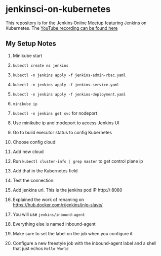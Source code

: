 # jenkinsci-on-kubernetes

This repository is for the Jenkins Online Meetup featuring Jenkins on Kubernetes.
The [YouTube recording can be found here](https://www.youtube.com/watch?v=h4hKSXjCqyI&t=186s)

## My Setup Notes

1. Minikube start

2. `kubectl create ns jenkins`

3. `kubectl -n jenkins apply -f jenkins-admin-rbac.yaml`

4. `kubectl -n jenkins apply -f jenkins-service.yaml`

5. `kubectl -n jenkins apply -f jenkins-deployment.yaml`

6. `minikube ip`

7. `kubectl -n jenkins get svc` for nodeport

8. Use minikube ip and :nodeport to access Jenkins UI

9. Go to build executor status to config Kubernetes

10. Choose config cloud

11. Add new cloud

12. Run `kubectl cluster-info | grep master` to get control plane ip

13. Add that in the Kubernetes field 

14. Test the connection

15. Add jenkins url. This is the jenkins pod IP http://<pod IP>:8080

16. Explained the work of renaming on https://hub.docker.com/r/jenkins/jnlp-slave/ 

17. You will use `jenkins/inbound-agent`

18. Everything else is named inbound-agent

19. Make sure to set the label on the job when you configure it

20. Configure a new freestyle job with the inbound-agent label and a shell that just echos `Hello World`
